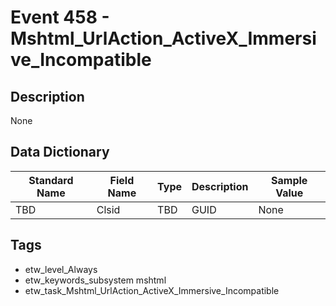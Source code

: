 # Event 458 - Mshtml_UrlAction_ActiveX_Immersive_Incompatible

## Description
None

## Data Dictionary
|Standard Name|Field Name|Type|Description|Sample Value|
|---|---|---|---|---|
|TBD|Clsid|TBD|GUID|None|None|

## Tags
* etw_level_Always
* etw_keywords_subsystem mshtml
* etw_task_Mshtml_UrlAction_ActiveX_Immersive_Incompatible